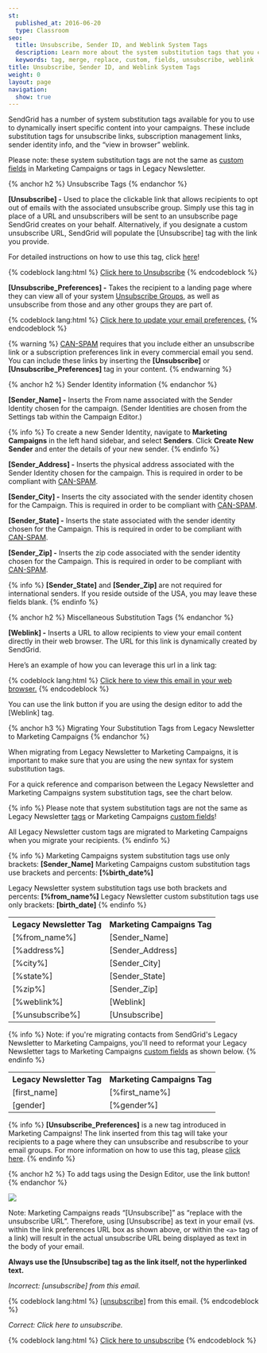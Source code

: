 ```yaml
---
st:
  published_at: 2016-06-20
  type: Classroom
seo:
  title: Unsubscribe, Sender ID, and Weblink System Tags
  description: Learn more about the system substitution tags that you can use in Marketing Campaigns...
  keywords: tag, merge, replace, custom, fields, unsubscribe, weblink
title: Unsubscribe, Sender ID, and Weblink System Tags
weight: 0
layout: page
navigation:
  show: true
---
```


SendGrid has a number of system substitution tags available for you to use to dynamically insert specific content into your campaigns. These include substitution tags for unsubscribe links, subscription management links, sender identity info, and the “view in browser” weblink.

Please note: these system substitution tags are not the same as [custom fields]({{root_url}}/User_Guide/Marketing_Campaigns/custom_fields.html) in Marketing Campaigns or tags in Legacy Newsletter.

{% anchor h2 %}
Unsubscribe Tags
{% endanchor %}

**[Unsubscribe] -** Used to place the clickable link that allows recipients to opt out of emails with the associated unsubscribe group. Simply use this tag in place of a URL and unsubscribers will be sent to an unsubscribe page SendGrid creates on your behalf. Alternatively, if you designate a custom unsubscribe URL, SendGrid will populate the [Unsubscribe] tag with the link you provide.

For detailed instructions on how to use this tag, click [here]({{root_url}}/Classroom/Basics/Marketing_Campaigns/unsubscribe_groups.html)!

{% codeblock lang:html %}
<a href="[Unsubscribe]">Click here to Unsubscribe</a>
{% endcodeblock %}

**[Unsubscribe_Preferences] -** Takes the recipient to a landing page where they can view all of your system [Unsubscribe Groups]({{root_url}}/User_Guide/Suppressions/advanced_suppression_manager.html), as well as unsubscribe from those and any other groups they are part of.

{% codeblock lang:html %}
<a href="[Unsubscribe_Preferences]">Click here to update your email preferences.</a>
{% endcodeblock %}

{% warning %}
[CAN-SPAM]({{root_url}}/Glossary/can_spam.html) requires that you include either an unsubscribe link or a subscription preferences link in every commercial email you send. You can include these links by inserting the **[Unsubscribe]** or **[Unsubscribe_Preferences]** tag in your content.
{% endwarning %}

{% anchor h2 %}
Sender Identity information
{% endanchor %}

**[Sender_Name] -** Inserts the From name associated with the Sender Identity chosen for the campaign. (Sender Identities are chosen from the Settings tab within the Campaign Editor.)

{% info %}
To create a new Sender Identity, navigate to **Marketing Campaigns** in the left hand sidebar, and select **Senders**. Click **Create New Sender** and enter the details of your new sender.
{% endinfo %}

**[Sender_Address] -** Inserts the physical address associated with the Sender Identity chosen for the campaign. This is required in order to be compliant with [CAN-SPAM]({{root_url}}/Glossary/can_spam.html).

**[Sender_City] -** Inserts the city associated with the sender identity chosen for the Campaign. This is required in order to be compliant with [CAN-SPAM]({{root_url}}/Glossary/can_spam.html).

**[Sender_State] -** Inserts the state associated with the sender identity chosen for the Campaign. This is required in order to be compliant with [CAN-SPAM]({{root_url}}/Glossary/can_spam.html).

**[Sender_Zip] -** Inserts the zip code associated with the sender identity chosen for the Campaign. This is required in order to be compliant with [CAN-SPAM]({{root_url}}/Glossary/can_spam.html).

{% info %}
**[Sender_State]** and **[Sender_Zip]** are not required for international senders. If you reside outside of the USA, you may leave these fields blank.
{% endinfo %}

{% anchor h2 %}
Miscellaneous Substitution Tags
{% endanchor %}

**[Weblink] -** Inserts a URL to allow recipients to view your email content directly in their web browser. The URL for this link is dynamically created by SendGrid.

Here’s an example of how you can leverage this url in a link tag:

{% codeblock lang:html %}
<a href="[Weblink]">Click here to view this email in your web browser.</a>
{% endcodeblock %}

You can use the link button if you are using the design editor to add the [Weblink] tag.

{% anchor h3 %}
Migrating Your Substitution Tags from Legacy Newsletter to Marketing Campaigns
{% endanchor %}

When migrating from Legacy Newsletter to Marketing Campaigns, it is important to make sure that you are using the new syntax for system substitution tags.

For a quick reference and comparison between the Legacy Newsletter and Marketing Campaigns system substitution tags, see the chart below.

{% info %}
Please note that system substitution tags are not the same as Legacy Newsletter [tags]({{root_url}}/User_Guide/Legacy_Features/Marketing_Emails/tags.html) or Marketing Campaigns [custom fields]({{root_url}}/User_Guide/Marketing_Campaigns/custom_fields.html)!

All Legacy Newsletter custom tags are migrated to Marketing Campaigns when you migrate your recipients.
{% endinfo %}

{% info %}
Marketing Campaigns system substitution tags use only brackets: **[Sender_Name]**
Marketing Campaigns custom substitution tags use brackets and percents: **[%birth_date%]**

Legacy Newsletter system substitution tags use both brackets and percents: **[%from_name%]** Legacy Newsletter custom substitution tags use only brackets: **[birth_date]**
{% endinfo %}

<table class="table">
  <tr><th>Legacy Newsletter Tag</th><th>Marketing Campaigns Tag</th></tr>
  <tr><td>[%from_name%]</td><td>[Sender_Name]</td></tr>
  <tr><td>[%address%]</td><td>[Sender_Address]</td></tr>
  <tr><td>[%city%]</td><td>[Sender_City]</td></tr>
  <tr><td>[%state%]</td><td>[Sender_State]</td></tr>
  <tr><td>[%zip%]</td><td>[Sender_Zip]</td></tr>
  <tr><td>[%weblink%]</td><td>[Weblink]</td></tr>
  <tr><td>[%unsubscribe%]</td><td>[Unsubscribe]</td></tr>
</table>

{% info %}
Note: if you're migrating contacts from SendGrid's Legacy Newsletter to Marketing Campaigns, you'll need to reformat your Legacy Newsletter tags to Marketing Campaigns [custom fields]({{root_url}}/User_Guide/Marketing_Campaigns/custom_fields.html) as shown below.
{% endinfo %}

<table class="table">
  <tr><th>Legacy Newsletter Tag</th><th>Marketing Campaigns Tag</th></tr>
  <tr><td>[first_name]</td><td>[%first_name%]</td></tr>
  <tr><td>[gender]</td><td>[%gender%]</td></tr>
</table>

{% info %}
**[Unsubscribe_Preferences]** is a new tag introduced in Marketing Campaigns! The link inserted from this tag will take your recipients to a page where they can unsubscribe and resubscribe to your email groups. For more information on how to use this tag, please [click here]({{root_url}}/Classroom/Basics/Marketing_Campaigns/unsubscribe_groups.html).
{% endinfo %}

{% anchor h2 %}
To add tags using the Design Editor, use the link button!
{% endanchor %}

![]({{root_url}}/images/mc_tag_weblink.gif)

Note: Marketing Campaigns reads “[Unsubscribe]” as “replace with the unsubscribe URL”. Therefore, using [Unsubscribe] as text in your email (vs. within the link preferences URL box as shown above, or within the `<a>` tag of a link) will result in the actual unsubscribe URL being displayed as text in the body of your email.

**Always use the [Unsubscribe] tag as the link itself, not the hyperlinked text.**

_Incorrect: [unsubscribe] from this email._

{% codeblock lang:html %}
<a href="[unsubscribe]">[unsubscribe]</a> from this email.
{% endcodeblock %}

_Correct: Click here to unsubscribe._

{% codeblock lang:html %}
<a href="[unsubscribe]">Click here to unsubscribe</a>
{% endcodeblock %}
